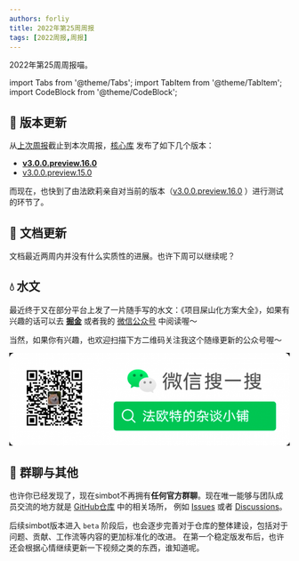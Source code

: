 ```yaml
---
authors: forliy
title: 2022年第25周周报
tags: [2022周报,周报]
---
```



2022年第25周周报喵。

<!--truncate-->

import Tabs from '@theme/Tabs';
import TabItem from '@theme/TabItem';
import CodeBlock from '@theme/CodeBlock';

## 🚀 版本更新
从[上次周报](../2022-06-17-week-24-report)截止到本次周报，[核心库](https://github.com/ForteScarlet/simpler-robot) 发布了如下几个版本：
- [**v3.0.0.preview.16.0**][v3.0.0.preview.16.0] 
- [v3.0.0.preview.15.0][v3.0.0.preview.15.0] 

而现在，也快到了由法欧莉亲自对当前的版本（[v3.0.0.preview.16.0][v3.0.0.preview.16.0] ）进行测试的环节了。

[v3.0.0.preview.15.0]: https://github.com/ForteScarlet/simpler-robot/releases/tag/v3.0.0.preview.15.0
[v3.0.0.preview.16.0]: https://github.com/ForteScarlet/simpler-robot/releases/tag/v3.0.0.preview.16.0

## 📖 文档更新
文档最近两周内并没有什么实质性的进展。也许下周可以继续呢？


## 💧 水文
最近终于又在部分平台上发了一片随手写的水文：《项目屎山化方案大全》，如果有兴趣的话可以去 [**掘金**](https://juejin.cn/post/7111609522933743646)
或者我的 [微信公众号](https://mp.weixin.qq.com/s/4t5PPVo5Ca5b-xiVE-6BmA) 中阅读喔～

当然，如果你有兴趣，也欢迎扫描下方二维码关注我这个随缘更新的公众号喔～

[![公众号](gzh.png)](gzh.png '公众号')

## 💬 群聊与其他
也许你已经发现了，现在simbot不再拥有**任何官方群聊**。现在唯一能够与团队成员交流的地方就是
[GitHub仓库](https://github.com/ForteScarlet/simpler-robot) 中的相关场所，
例如 [Issues](https://github.com/ForteScarlet/simpler-robot/issues) 
或者 [Discussions](https://github.com/ForteScarlet/simpler-robot/discussions)。

后续simbot版本进入 `beta` 阶段后，也会逐步完善对于仓库的整体建设，包括对于问题、贡献、工作流等内容的更加标准化的改进。
在第一个稳定版发布后，也许还会根据心情继续更新一下视频之类的东西，谁知道呢。
